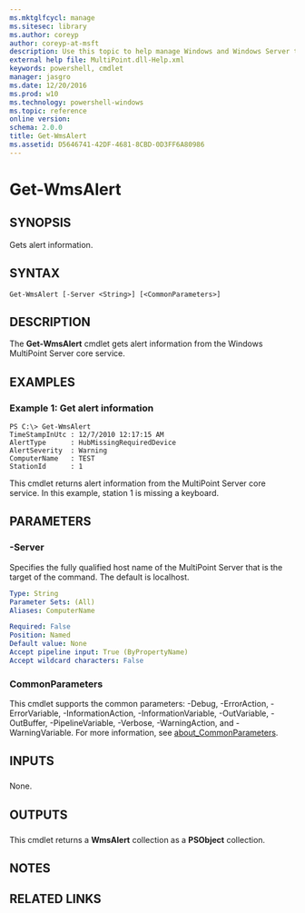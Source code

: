 ```yaml
---
ms.mktglfcycl: manage
ms.sitesec: library
ms.author: coreyp
author: coreyp-at-msft
description: Use this topic to help manage Windows and Windows Server technologies with Windows PowerShell.
external help file: MultiPoint.dll-Help.xml
keywords: powershell, cmdlet
manager: jasgro
ms.date: 12/20/2016
ms.prod: w10
ms.technology: powershell-windows
ms.topic: reference
online version: 
schema: 2.0.0
title: Get-WmsAlert
ms.assetid: D5646741-42DF-4681-8CBD-0D3FF6A80986
---
```


# Get-WmsAlert

## SYNOPSIS
Gets alert information.

## SYNTAX

```
Get-WmsAlert [-Server <String>] [<CommonParameters>]
```

## DESCRIPTION
The **Get-WmsAlert** cmdlet gets alert information from the Windows MultiPoint Server core service.

## EXAMPLES

### Example 1: Get alert information
```
PS C:\> Get-WmsAlert
TimeStampInUtc : 12/7/2010 12:17:15 AM
AlertType      : HubMissingRequiredDevice
AlertSeverity  : Warning
ComputerName   : TEST
StationId      : 1
```

This cmdlet returns alert information from the MultiPoint Server core service.
In this example, station 1 is missing a keyboard.

## PARAMETERS

### -Server
Specifies the fully qualified host name of the MultiPoint Server that is the target of the command.
The default is localhost.

```yaml
Type: String
Parameter Sets: (All)
Aliases: ComputerName

Required: False
Position: Named
Default value: None
Accept pipeline input: True (ByPropertyName)
Accept wildcard characters: False
```

### CommonParameters
This cmdlet supports the common parameters: -Debug, -ErrorAction, -ErrorVariable, -InformationAction, -InformationVariable, -OutVariable, -OutBuffer, -PipelineVariable, -Verbose, -WarningAction, and -WarningVariable. For more information, see [about_CommonParameters](http://go.microsoft.com/fwlink/?LinkID=113216).

## INPUTS

###  
None.

## OUTPUTS

###  
This cmdlet returns a **WmsAlert** collection as a **PSObject** collection.

## NOTES

## RELATED LINKS

